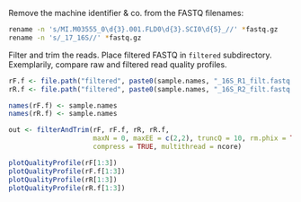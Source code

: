 Remove the machine identifier & co. from the FASTQ filenames:
```bash
rename -n 's/MI.M03555_0\d{3}.001.FLD0\d{3}.SCI0\d{5}_//' *fastq.gz
rename -n 's/_17_16S//' *fastq.gz
```


Filter  and trim the reads. Place filtered FASTQ in `filtered` subdirectory. Exemplarily, compare raw and filtered read quality profiles.
```R
rF.f <- file.path("filtered", paste0(sample.names, "_16S_R1_filt.fastq.gz"))
rR.f <- file.path("filtered", paste0(sample.names, "_16S_R2_filt.fastq.gz"))

names(rF.f) <- sample.names
names(rR.f) <- sample.names

out <- filterAndTrim(rF, rF.f, rR, rR.f,
                     maxN = 0, maxEE = c(2,2), truncQ = 10, rm.phix = TRUE,
                     compress = TRUE, multithread = ncore)

plotQualityProfile(rF[1:3])
plotQualityProfile(rF.f[1:3])
plotQualityProfile(rR[1:3])
plotQualityProfile(rR.f[1:3])
```




